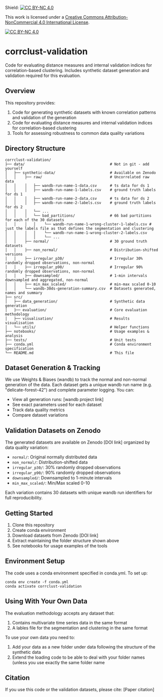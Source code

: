 Shield: [![CC BY-NC 4.0][cc-by-nc-shield]][cc-by-nc]

This work is licensed under a
[Creative Commons Attribution-NonCommercial 4.0 International License][cc-by-nc].

[![CC BY-NC 4.0][cc-by-nc-image]][cc-by-nc]

[cc-by-nc]: https://creativecommons.org/licenses/by-nc/4.0/
[cc-by-nc-image]: https://licensebuttons.net/l/by-nc/4.0/88x31.png
[cc-by-nc-shield]: https://img.shields.io/badge/License-CC%20BY--NC%204.0-lightgrey.svg

# corrclust-validation

Code for evaluating distance measures and internal validation indices for correlation-based clustering. Includes synthetic dataset generation and validation required for this evaluation.

## Overview

This repository provides:
1. Code for generating synthetic datasets with known correlation patterns and validation of the generation
2. Code for evaluating distance measures and internal validation indices for correlation-based clustering
3. Tools for assessing robustness to common data quality variations

## Directory Structure

```
corrclust-validation/
├── data/                                       # Not in git - add yourself
│   ├── synthetic-data/                         # Available on Zenodo
│   │    ├── raw/                               # Uncorrelated raw data
│   │    │   ├── wandb-run-name-1-data.csv      # ts data for ds 1
│   │    │   ├── wandb-run-name-1-labels.csv    # ground truth labels for ds 1
│   │    │   ├── wandb-run-name-2-data.csv      # ts data for ds 2
│   │    │   ├── wandb-run-name-2-labels.csv    # ground truth labels for ds 2
│   │    │   └── ...
│   │    │   └── bad_partitions/                # 66 bad partitions for each of the 30 datasets
│   │    │   │    └── wandb-run-name-1-wrong-cluster-1-labels.csv # just the labels file as that defines the segmentation and clustering
│   │    │   │    └── wandb-run-name-1-wrong-cluster-2-labels.csv
│   │    │   │    └── ...
│   │    ├── normal/                            # 30 ground truth datasets
│   │    ├── non_normal/                        # Distribution-shifted versions
│   │    ├── irregular_p30/                     # Irregular 30% randomly dropped observations, non-normal  
│   │    ├── irregular_p90/                     # Irregular 90% randomly dropped observations, non-normal
│   │    ├── downsampled/                       # 1-min intervals downsampled and aggregated, non-normal
│   │    ├── min_max_scaled/                    # min-max scaled 0-10
│   │    └── wandb-30ds-generation-summary.csv  # Datasets generated, names and summary
├── src/                    
│   ├── data_generation/                        # Synthetic data generation
│   ├── evaluation/                             # Core evaluation methodology
│   ├── visualisation/                          # Results visualisation
│   └── utils/                                  # Helper functions
├── notebooks/                                  # Usage examples & analysis
├── tests/                                      # Unit tests
├── conda.yml                                   # Conda environment specification
└── README.md                                   # This file
```

## Dataset Generation & Tracking

We use Weights & Biases (wandb) to track the normal and non-normal generation of the data. Each dataset gets a unique wandb run name (e.g. "delicate-forest-42") and complete parameter logging. You can:

- View all generation runs: [wandb project link]
- See exact parameters used for each dataset
- Track data quality metrics
- Compare dataset variations

## Validation Datasets on Zenodo

The generated datasets are available on Zenodo [DOI link] organized by data quality variation:
- `normal/`: Original normally distributed data
- `non_normal/`: Distribution-shifted data
- `irregular_p30/`: 30% randomly dropped observations
- `irregular_p90/`: 90% randomly dropped observations
- `downsampled/`: Downsampled to 1-minute intervals
- `min_max_scaled/`: Min/Max scaled 0-10

Each variation contains 30 datasets with unique wandb run identifiers for full reproducibility.

## Getting Started

1. Clone this repository
2. Create conda environment
3. Download datasets from Zenodo [DOI link]
4. Extract maintaining the folder structure shown above
5. See notebooks for usage examples of the tools

## Environment Setup

The code uses a conda environment specified in conda.yml. To set up:

```
conda env create -f conda.yml
conda activate corrclust-validation
```

## Using With Your Own Data

The evaluation methodology accepts any dataset that:
1. Contains multivariate time series data in the same format
2. A lables file for the segmentation and clustering in the same format

To use your own data you need to:
1. Add your data as a new folder under data following the structure of the synthetic data
2. Extend the loading code to be able to deal with your folder names (unless you use exactly the same folder name

## Citation

If you use this code or the validation datasets, please cite:
[Paper citation]
